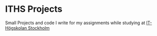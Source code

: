 # ITHS Projects

Small Projects and code I write for my assignments while studying at [IT-Högskolan Stockholm](https://www.iths.se/)
